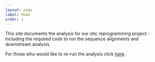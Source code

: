 ```yaml
---
layout: page
label: Home
order: 1
---
```


This site documents the analysis for our otic reprogramming project - including the required code to run the sequence alignments and downstream
analysis.

For those who would like to re-run the analysis click <a href="{{site.baseurl}}/general/quick_start">here</a>.

